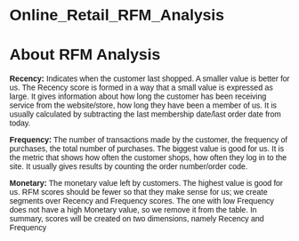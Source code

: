 # Online_Retail_RFM_Analysis
<!DOCTYPE html>
<html>
<head>
<style>
  /* CSS style rules */
  body {
    font-family: Arial, sans-serif;
    margin: 20px;
  }

  h1 {
    color: #333;
  }

  p {
    font-size: 16px;
    line-height: 1.5;
  }

  /* You can add your desired style rules to text elements here. */
</style>
</head>
<body>
  <h1>About RFM Analysis</h1>
  <p>
    <strong>Recency:</strong> Indicates when the customer last shopped. A smaller value is better for us. The Recency score is formed in a way that a small value is expressed as large. It gives information about how long the customer has been receiving service from the website/store, how long they have been a member of us. It is usually calculated by subtracting the last membership date/last order date from today.
  </p>
  <p>
    <strong>Frequency:</strong> The number of transactions made by the customer, the frequency of purchases, the total number of purchases. The biggest value is good for us. It is the metric that shows how often the customer shops, how often they log in to the site. It usually gives results by counting the order number/order code.
  </p>
  <p>
    <strong>Monetary:</strong> The monetary value left by customers. The highest value is good for us. RFM scores should be fewer so that they make sense for us; we create segments over Recency and Frequency scores. The one with low Frequency does not have a high Monetary value, so we remove it from the table. In summary, scores will be created on two dimensions, namely Recency and Frequency

